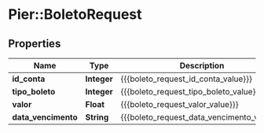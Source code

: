 # Pier::BoletoRequest

## Properties
Name | Type | Description | Notes
------------ | ------------- | ------------- | -------------
**id_conta** | **Integer** | {{{boleto_request_id_conta_value}}} | 
**tipo_boleto** | **Integer** | {{{boleto_request_tipo_boleto_value}}} | 
**valor** | **Float** | {{{boleto_request_valor_value}}} | 
**data_vencimento** | **String** | {{{boleto_request_data_vencimento_value}}} | 


